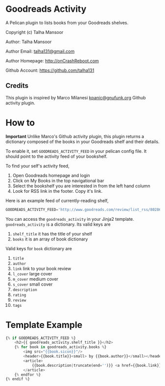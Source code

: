 Goodreads Activity
==================

A Pelican plugin to lists books from your Goodreads shelves.

Copyright (c) Talha Mansoor

Author: Talha Mansoor

Author Email: talha131@gmail.com

Author Homepage: http://onCrashReboot.com

Github Account: https://github.com/talha131

Credits
-------

This plugin is inspired by Marco Milanesi <kpanic@gnufunk.org> Github activity plugin.

How to
======

**Important** Unlike Marco's Github activity plugin, this plugin returns
a dictionary composed of the books in your Goodreads shelf and their
details.

To enable it, set `GOODREADS_ACTIVITY_FEED` in your pelican config file. It should point to the activity feed of your bookshelf.

To find your self's activity feed,

1.  Open Goodreads homepage and login
2.  Click on My Books in the top navigational bar
3.  Select the bookshelf you are interested in from the left hand column
4.  Look for RSS link in the footer. Copy it's link.

Here is an example feed of currently-reading shelf,

```python
GOODREADS_ACTIVITY_FEED='http://www.goodreads.com/review/list_rss/8028663?key=b025l3000336epw1pix047e853agggannc9932ed&shelf=currently-reading'
```

You can access the `goodreads_activity` in your Jinja2 template. `goodreads_activity` is a dictionary. Its valid keys are

1.  `shelf_title` it has the title of your shelf
2.  `books` it is an array of book dictionary

Valid keys for `book` dictionary are

1.  `title`
2.  `author`
3.  `link` link to your book review
4.  `l_cover` large cover
5.  `m_cover` medium cover
6.  `s_cover` small cover
7.  `description`
8.  `rating`
9.  `review`
10. `tags`

Template Example
================

```python
{% if GOODREADS_ACTIVITY_FEED %}
    <h2>{{ goodreads_activity.shelf_title }}</h2> 
    {% for book in goodreads_activity.books %} 
        <img src="{{book.sicon}}"/>
        <header>{{book.title}}<small> by {{book.author}}</small></header> 
        <article>
            {{book.description|truncate(end='')}} <a href={{book.link}} target="_blank">...more</a> 
        </article> 
    {% endfor %}
{% endif %}
```

